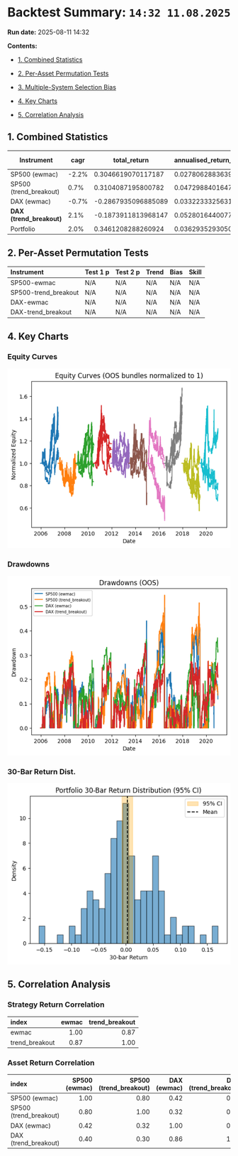 # Backtest Summary: `14:32 11.08.2025`

**Run date:** 2025-08-11 14:32



**Contents:**

- [1. Combined Statistics](#1-combined-statistics)

- [2. Per-Asset Permutation Tests](#2-per-asset-permutation-tests)

- [3. Multiple-System Selection Bias](#3-multiple-system-selection-bias)

- [4. Key Charts](#4-key-charts)

- [5. Correlation Analysis](#5-correlation-analysis)



## 1. Combined Statistics

| Instrument | cagr | total_return | annualised_return_plain | annualised_return_log | annual_vol | sharpe | sortino | max_drawdown | avg_drawdown | avg_dd_duration | profit_factor | expectancy | win_rate | std_daily | 5th pctile | 95th pctile | avg_win | avg_loss | max_loss_pct | avg_30d_ret | avg_30d_ret_plus_2std | avg_30d_ret_minus_2std | avg_30d_ret_ci_low | avg_30d_ret_ci_high | Cost %/Trade | cost_sharp |
| --- | --- | --- | --- | --- | --- | --- | --- | --- | --- | --- | --- | --- | --- | --- | --- | --- | --- | --- | --- | --- | --- | --- | --- | --- | --- | --- |
| SP500 (ewmac) | -2.2% | 0.3046619070117187 | 0.027806288363958 | -0.0215766325273955 | 31.1% | 0.09 | 0.09 | 49.6% | 13.8% | 28.43362831858407 | 1.07 | 77.71 | 27.7% | 0.02 | -2.9% | 3.0% | 1.3% | -1.3% | -20.4% | 0.0034059224262564 | 0.1839177222543415 | -0.1771058774018286 | -0.0130640729797246 | 0.0198759178322376 | 0.2% | 0.0279006508476987 |
| SP500 (trend_breakout) | 0.7% | 0.3104087195800782 | 0.0472988401647371 | 0.0067867465750197 | 27.8% | 0.17 | 0.16 | 54.8% | 14.6% | 20.759124087591243 | 1.41 | 486.04 | 32.3% | 0.02 | -2.7% | 2.6% | 1.2% | -1.3% | -23.4% | 0.0058275712369472 | 0.1709404881278849 | -0.1592853456539903 | -0.0092417206183331 | 0.0208968630922277 | 0.2% | 0.0158901597278471 |
| DAX (ewmac) | -0.7% | -0.2867935096885089 | 0.0332233325631332 | -0.0071133375761743 | 28.1% | 0.12 | 0.14 | 37.2% | 13.7% | 28.81578947368421 | 1.06 | 48.73 | 28.3% | 0.02 | -2.8% | 2.7% | 1.3% | -1.2% | -13.8% | 0.0026972677362366 | 0.1677143493852309 | -0.1623198139127575 | -0.0122835046013552 | 0.0176780400738286 | 0.0% | 0.0214979424051182 |
| **DAX (trend_breakout)** | 2.1% | -0.1873911813968147 | 0.0528016440077858 | 0.020732007455996 | 24.7% | 0.21 | 0.24 | 35.0% | 12.6% | 26.081967213114755 | 1.32 | 196.50 | 36.4% | 0.02 | -2.5% | 2.4% | 1.1% | -1.2% | -11.1% | 0.0057424500767031 | 0.1560603210379737 | -0.1445754208845674 | -0.0079060239279959 | 0.0193909240814022 | 0.0% | 0.0246356353939543 |
| Portfolio | 2.0% | 0.3461208288260924 | 0.0362935293050763 | 0.0199762640166983 | 17.5% | 0.20 | 0.22 | 46.7% | 17.9% | 85.45454545454545 | 1.02 | 9.73 | 53.3% | 0.01 | -1.7% | 1.6% | 0.7% | -0.8% | -12.1% | 0.0034978971379232 | 0.1111071204805387 | -0.1041113262046922 | -0.0058333040592534 | 0.0128290983350998 | N/A | nan |



## 2. Per-Asset Permutation Tests

| Instrument           | Test 1 p   | Test 2 p   | Trend   | Bias   | Skill   |
|:---------------------|:-----------|:-----------|:--------|:-------|:--------|
| SP500-ewmac          | N/A        | N/A        | N/A     | N/A    | N/A     |
| SP500-trend_breakout | N/A        | N/A        | N/A     | N/A    | N/A     |
| DAX-ewmac            | N/A        | N/A        | N/A     | N/A    | N/A     |
| DAX-trend_breakout   | N/A        | N/A        | N/A     | N/A    | N/A     |



## 4. Key Charts

### Equity Curves

![Equity Curves](equity_all_bundles.png)



### Drawdowns

![Drawdowns](drawdown_all_bundles.png)



### 30-Bar Return Dist.

![30-Bar Return Dist.](portfolio_30bar_return_distribution.png)



## 5. Correlation Analysis

### Strategy Return Correlation

| index          |   ewmac |   trend_breakout |
|:---------------|--------:|-----------------:|
| ewmac          |    1.00 |             0.87 |
| trend_breakout |    0.87 |             1.00 |



### Asset Return Correlation

| index                  |   SP500 (ewmac) |   SP500 (trend_breakout) |   DAX (ewmac) |   DAX (trend_breakout) |
|:-----------------------|----------------:|-------------------------:|--------------:|-----------------------:|
| SP500 (ewmac)          |            1.00 |                     0.80 |          0.42 |                   0.40 |
| SP500 (trend_breakout) |            0.80 |                     1.00 |          0.32 |                   0.30 |
| DAX (ewmac)            |            0.42 |                     0.32 |          1.00 |                   0.86 |
| DAX (trend_breakout)   |            0.40 |                     0.30 |          0.86 |                   1.00 |

